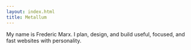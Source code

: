 ```yaml
---
layout: index.html
title: Metallum
---
```

My name is Frederic Marx. I plan, design, and build useful, focused, and fast websites with personality.
